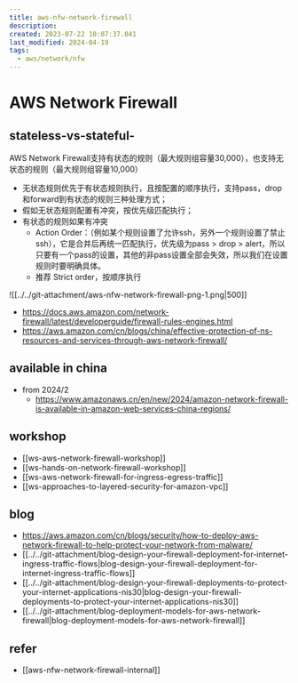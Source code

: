 ```yaml
---
title: aws-nfw-network-firewall
description: 
created: 2023-07-22 10:07:37.041
last_modified: 2024-04-19
tags:
  - aws/network/nfw
---
```

# AWS Network Firewall

## stateless-vs-stateful-
AWS Network Firewall支持有状态的规则（最大规则组容量30,000），也支持无状态的规则（最大规则组容量10,000）
- 无状态规则优先于有状态规则执行，且按配置的顺序执行，支持pass，drop和forward到有状态的规则三种处理方式；
- 假如无状态规则配置有冲突，按优先级匹配执行；
- 有状态的规则如果有冲突
    - Action Order：（例如某个规则设置了允许ssh，另外一个规则设置了禁止ssh），它是合并后再统一匹配执行，优先级为pass > drop > alert，所以只要有一个pass的设置，其他的非pass设置全部会失效，所以我们在设置规则时要明确具体。
    - 推荐 Strict order，按顺序执行

![[../../git-attachment/aws-nfw-network-firewall-png-1.png|500]]

- https://docs.aws.amazon.com/network-firewall/latest/developerguide/firewall-rules-engines.html
- https://aws.amazon.com/cn/blogs/china/effective-protection-of-ns-resources-and-services-through-aws-network-firewall/


## available in china
- from  2024/2
    - https://www.amazonaws.cn/en/new/2024/amazon-network-firewall-is-available-in-amazon-web-services-china-regions/


## workshop
- [[ws-aws-network-firewall-workshop]] 
- [[ws-hands-on-network-firewall-workshop]] 
- [[ws-aws-network-firewall-for-ingress-egress-traffic]] 
- [[ws-approaches-to-layered-security-for-amazon-vpc]] 


## blog
- https://aws.amazon.com/cn/blogs/security/how-to-deploy-aws-network-firewall-to-help-protect-your-network-from-malware/
- [[../../git-attachment/blog-design-your-firewall-deployment-for-internet-ingress-traffic-flows|blog-design-your-firewall-deployment-for-internet-ingress-traffic-flows]] 
- [[../../git-attachment/blog-design-your-firewall-deployments-to-protect-your-internet-applications-nis30|blog-design-your-firewall-deployments-to-protect-your-internet-applications-nis30]] 
- [[../../git-attachment/blog-deployment-models-for-aws-network-firewall|blog-deployment-models-for-aws-network-firewall]]


## refer
- [[aws-nfw-network-firewall-internal]]


